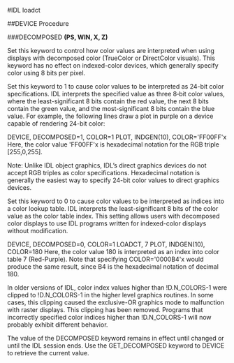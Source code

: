 #IDL loadct

##DEVICE Procedure

###DECOMPOSED
**(PS, WIN, X, Z)**

Set this keyword to control how color values are interpreted when using displays with decomposed color (TrueColor or DirectColor visuals). This keyword has no effect on indexed-color devices, which generally specify color using 8 bits per pixel.

Set this keyword to 1 to cause color values to be interpreted as 24-bit color specifications. IDL interprets the specified value as three 8‑bit color values, where the least-significant 8 bits contain the red value, the next 8 bits contain the green value, and the most-significant 8 bits contain the blue value. For example, the following lines draw a plot in purple on a device capable of rendering 24-bit color:

DEVICE, DECOMPOSED=1, COLOR=1
PLOT, INDGEN(10), COLOR='FF00FF'x
Here, the color value 'FF00FF'x is hexadecimal notation for the RGB triple [255,0,255].

Note: Unlike IDL object graphics, IDL’s direct graphics devices do not accept RGB triples as color specifications. Hexadecimal notation is generally the easiest way to specify 24-bit color values to direct graphics devices.

Set this keyword to 0 to cause color values to be interpreted as indices into a color lookup table. IDL interprets the least-significant 8 bits of the color value as the color table index. This setting allows users with decomposed color displays to use IDL programs written for indexed-color displays without modification.

DEVICE, DECOMPOSED=0, COLOR=1
LOADCT, 7
PLOT, INDGEN(10), COLOR=180
Here, the color value 180 is interpreted as an index into color table 7 (Red-Purple). Note that specifying COLOR='0000B4'x would produce the same result, since B4 is the hexadecimal notation of decimal 180.

In older versions of IDL, color index values higher than !D.N_COLORS-1 were clipped to !D.N_COLORS-1 in the higher level graphics routines. In some cases, this clipping caused the exclusive-OR graphics mode to malfunction with raster displays. This clipping has been removed. Programs that incorrectly specified color indices higher than !D.N_COLORS-1 will now probably exhibit different behavior.

The value of the DECOMPOSED keyword remains in effect until changed or until the IDL session ends. Use the GET_DECOMPOSED keyword to DEVICE to retrieve the current value.
